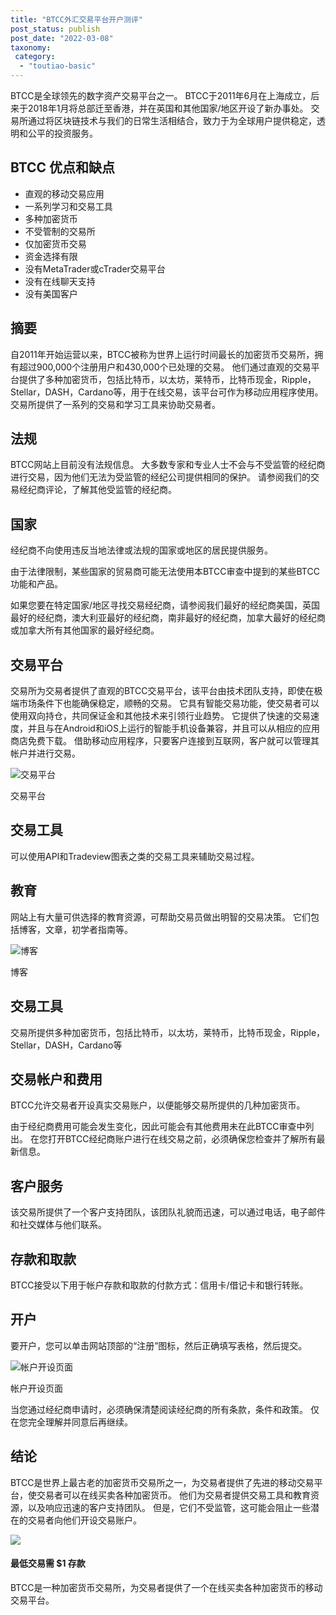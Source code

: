 ```yaml
---
title: "BTCC外汇交易平台开户测评"
post_status: publish
post_date: "2022-03-08"
taxonomy:
 category: 
  - "toutiao-basic"
---
```


BTCC是全球领先的数字资产交易平台之一。 BTCC于2011年6月在上海成立，后来于2018年1月将总部迁至香港，并在英国和其他国家/地区开设了新办事处。 交易所通过将区块链技术与我们的日常生活相结合，致力于为全球用户提供稳定，透明和公平的投资服务。

## BTCC 优点和缺点
- 直观的移动交易应用
- 一系列学习和交易工具
- 多种加密货币
- 不受管制的交易所
- 仅加密货币交易
- 资金选择有限
- 没有MetaTrader或cTrader交易平台
- 没有在线聊天支持
- 没有美国客户


## 摘要

自2011年开始运营以来，BTCC被称为世界上运行时间最长的加密货币交易所，拥有超过900,000个注册用户和430,000个已处理的交易。 他们通过直观的交易平台提供了多种加密货币，包括比特币，以太坊，莱特币，比特币现金，Ripple，Stellar，DASH，Cardano等，用于在线交易，该平台可作为移动应用程序使用。 交易所提供了一系列的交易和学习工具来协助交易者。

## 法规

BTCC网站上目前没有法规信息。 大多数专家和专业人士不会与不受监管的经纪商进行交易，因为他们无法为受监管的经纪公司提供相同的保护。 请参阅我们的交易经纪商评论，了解其他受监管的经纪商。

## 国家

经纪商不向使用违反当地法律或法规的国家或地区的居民提供服务。

由于法律限制，某些国家的贸易商可能无法使用本BTCC审查中提到的某些BTCC功能和产品。

如果您要在特定国家/地区寻找交易经纪商，请参阅我们最好的经纪商美国，英国最好的经纪商，澳大利亚最好的经纪商，南非最好的经纪商，加拿大最好的经纪商或加拿大所有其他国家的最好经纪商。

## 交易平台

交易所为交易者提供了直观的BTCC交易平台，该平台由技术团队支持，即使在极端市场条件下也能确保稳定，顺畅的交易。 它具有智能交易功能，使交易者可以使用双向持仓，共同保证金和其他技术来引领行业趋势。 它提供了快速的交易速度，并且与在Android和iOS上运行的智能手机设备兼容，并且可以从相应的应用商店免费下载。 借助移动应用程序，只要客户连接到互联网，客户就可以管理其帐户并进行交易。

![交易平台](https://cdn.fendou.la/funstoutiao/2020/11/BTCC-Review-Trading-Platform-1024x899.jpg "交易平台")

交易平台

## 交易工具

可以使用API​​和Tradeview图表之类的交易工具来辅助交易过程。

## 教育

网站上有大量可供选择的教育资源，可帮助交易员做出明智的交易决策。 它们包括博客，文章，初学者指南等。

![博客](https://cdn.fendou.la/funstoutiao/2020/11/BTCC-Review-Blogs.jpg "博客")

博客

## 交易工具

交易所提供多种加密货币，包括比特币，以太坊，莱特币，比特币现金，Ripple，Stellar，DASH，Cardano等

## 交易帐户和费用

BTCC允许交易者开设真实交易账户，以便能够交易所提供的几种加密货币。

由于经纪商费用可能会发生变化，因此可能会有其他费用未在此BTCC审查中列出。 在您打开BTCC经纪商账户进行在线交易之前，必须确保您检查并了解所有最新信息。

## 客户服务

该交易所提供了一个客户支持团队，该团队礼貌而迅速，可以通过电话，电子邮件和社交媒体与他们联系。

## 存款和取款

BTCC接受以下用于帐户存款和取款的付款方式：信用卡/借记卡和银行转账。

## 开户

要开户，您可以单击网站顶部的“注册”图标，然后正确填写表格，然后提交。

![帐户开设页面](https://cdn.fendou.la/funstoutiao/2020/11/BTCC-Review-Account-Opening-Page-666x1024.jpg "帐户开设页面")

帐户开设页面

当您通过经纪商申请时，必须确保清楚阅读经纪商的所有条款，条件和政策。 仅在您完全理解并同意后再继续。

## 结论

BTCC是世界上最古老的加密货币交易所之一，为交易者提供了先进的移动交易平台，使交易者可以在线买卖各种加密货币。 他们为交易者提供交易工具和教育资源，以及响应迅速的客户支持团队。 但是，它们不受监管，这可能会阻止一些潜在的交易者向他们开设交易账户。

![](https://cdn.fendou.la/funstoutiao/2020/11/BTCC-Logo.png)

#### 最低交易需 **$1** 存款

BTCC是一种加密货币交易所，为交易者提供了一个在线买卖各种加密货币的移动交易平台。
